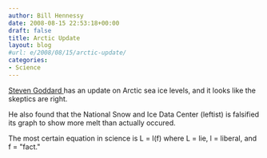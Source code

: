 ```yaml
---
author: Bill Hennessy
date: 2008-08-15 22:53:18+00:00
draft: false
title: Arctic Update
layout: blog
#url: e/2008/08/15/arctic-update/
categories:
- Science
---
```


[Steven Goddard ](https://www.theregister.co.uk/2008/08/15/goddard_arctic_ice_mystery/)has an update on Arctic sea ice levels, and it looks like the skeptics are right. 

He also found that the National Snow and Ice Data Center (leftist) is falsified its graph to show more melt than actually occured.

The most certain equation in science is L = l(f) where L = lie, l = liberal, and f = "fact."
